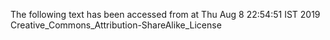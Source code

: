 The following text has been accessed from at Thu Aug 8 22:54:51 IST 2019
Creative_Commons_Attribution-ShareAlike_License
